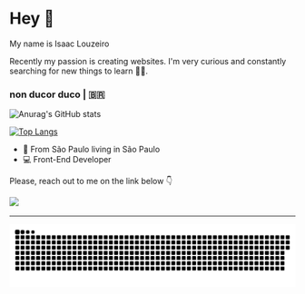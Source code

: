 # Hey 👋

My name is Isaac Louzeiro

Recently my passion is creating websites. I'm very curious and constantly searching for new things to learn 👨‍💻.

###  non ducor duco | 🇧🇷

![Anurag's GitHub stats](https://github-readme-stats.vercel.app/api?username=IsaacLouzeiro&show_icons=true&theme=radical)

[![Top Langs](https://github-readme-stats.vercel.app/api/top-langs/?username=IsaacLouzeiro&layout=compact&theme=radical)](https://github.com/IsaacLouzeiro/github-readme-stats)

- 📍 From São Paulo living in São Paulo
- 💻 Front-End Developer

Please, reach out to me on the link below 👇

<a href="https://www.linkedin.com/in/isaac-louzeiro/" target="_blank"><img src="https://img.shields.io/badge/-LinkedIn-%230077B5?style=for-the-badge&logo=linkedin&logoColor=white" target="_blank"></a> 

<hr>

![Snake animation](https://github.com/IsaacLouzeiro/IsaacLouzeiro/blob/output/github-contribution-grid-snake.svg)
